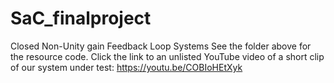 # SaC_finalproject
Closed Non-Unity gain Feedback Loop Systems
See the folder above for the resource code.
Click the link to an unlisted YouTube video of a short clip of our system under test:
https://youtu.be/COBIoHEtXyk
